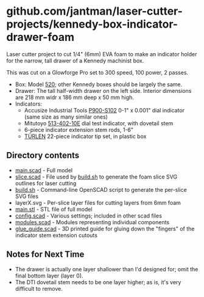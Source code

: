 # github.com/jantman/laser-cutter-projects/kennedy-box-indicator-drawer-foam

Laser cutter project to cut 1/4" (6mm) EVA foam to make an indicator holder for the narrow, tall drawer of a Kennedy machinist box.

This was cut on a Glowforge Pro set to 300 speed, 100 power, 2 passes.

* Box: Model [520](https://buykennedy.com/product/20-7-drawer-machinists-chest/); other Kennedy boxes should be largely the same.
* Drawer: The tall half-width drawer on the left side. Interior dimensions are 218 mm widr x 186 mm deep x 50 mm high.
* Indicators:
  * Accusize Industrial Tools [P900-S102](https://smile.amazon.com/gp/product/B00SG6CIVO/) 0-1" x 0.001" dial indicator (same size as many similar ones)
  * Mitutoyo [513-402-10E](https://smile.amazon.com/gp/product/B079H8T1LV/) dial test indicator, with dovetail stem
  * 6-piece indicator extension stem rods, 1-6"
  * [TÜRLEN](https://smile.amazon.com/gp/product/B0043F776I/) 22-piece indicator tip set, in plastic box

## Directory contents

* [main.scad](main.scad) - Full model
* [slice.scad](slice.scad) - File used by [build.sh](build.sh) to generate the foam slice SVG outlines for laser cutting
* [build.sh](build.sh) - Command-line OpenSCAD script to generate the per-slice SVG files
* layerX.svg - Per-slice layer files for cutting layers from 6mm foam
* [main.stl](main.stl) - STL file of full model
* [config.scad](config.scad) - Various settings; included in other scad files
* [modules.scad](modules.scad) - Modules representing individual components
* [glue_guide.scad](glue_guide.scad) - 3D printed guide for gluing down the "fingers" of the indicator stem extension cutouts

## Notes for Next Time

* The drawer is actually one layer shallower than I'd designed for; omit the final bottom layer (layer 0).
* The DTI dovetail stem needs to be one layer higher; as is, it's very difficult to remove.
